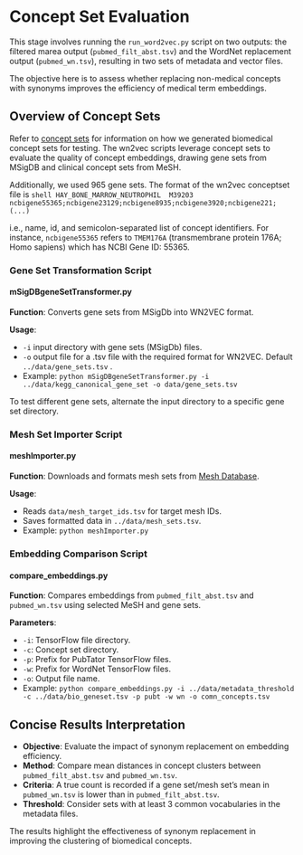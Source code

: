 # Concept Set Evaluation

This stage involves running the `run_word2vec.py` script on two outputs: the filtered marea output (`pubmed_filt_abst.tsv`) and the WordNet replacement output (`pubmed_wn.tsv`), resulting in two sets of metadata and vector files.

The objective here is to assess whether replacing non-medical concepts with synonyms improves the efficiency of medical term embeddings.


## Overview of Concept Sets

Refer to [concept sets](concept_sets.md) for information on how we generated biomedical concept sets for testing. The wn2vec scripts leverage concept sets to evaluate the quality of concept embeddings, drawing gene sets from MSigDB and clinical concept sets from MeSH.

Additionally, we used 965 gene sets. The format of the wn2vec conceptset file is
    ```shell
    HAY_BONE_MARROW_NEUTROPHIL	M39203	ncbigene55365;ncbigene23129;ncbigene8935;ncbigene3920;ncbigene221; (...)
    ```

i.e., name, id, and semicolon-separated list of concept identifiers. 
For instance,  `ncbigene55365` refers to `TMEM176A` (transmembrane protein 176A; Homo sapiens) which has NCBI Gene ID: 55365.


### Gene Set Transformation Script

#### mSigDBgeneSetTransformer.py

**Function**: Converts gene sets from MSigDb into WN2VEC format.

**Usage**:

  - `-i` input directory with gene sets (MSigDb) files.
  - `-o`  output file for a .tsv file with the required format for WN2VEC. Default `../data/gene_sets.tsv` .
  - Example: `python mSigDBgeneSetTransformer.py -i ../data/kegg_canonical_gene_set -o data/gene_sets.tsv`

To test different gene sets, alternate the input directory to a specific gene set directory.


### Mesh Set Importer Script

#### meshImporter.py

**Function**: Downloads and formats mesh sets from <a href="https://meshb.nlm.nih.gov/" target="_blank">Mesh Database</a>.

**Usage**:

  - Reads `data/mesh_target_ids.tsv` for target mesh IDs.
  - Saves formatted data in `../data/mesh_sets.tsv`.
  - Example: `python meshImporter.py`

### Embedding Comparison Script

#### compare_embeddings.py
**Function**: Compares embeddings from `pubmed_filt_abst.tsv` and `pubmed_wn.tsv` using selected MeSH and gene sets.

**Parameters**:

  - `-i`: TensorFlow file directory.
  - `-c`: Concept set directory.
  - `-p`: Prefix for PubTator TensorFlow files.
  - `-w`: Prefix for WordNet TensorFlow files.
  - `-o`: Output file name.
  - Example: `python compare_embeddings.py -i ../data/metadata_threshold -c ../data/bio_geneset.tsv -p pubt -w wn -o comn_concepts.tsv`

## Concise Results Interpretation

- **Objective**: Evaluate the impact of synonym replacement on embedding efficiency.
- **Method**: Compare mean distances in concept clusters between `pubmed_filt_abst.tsv` and `pubmed_wn.tsv`.
- **Criteria**: A true count is recorded if a gene set/mesh set’s mean in `pubmed_wn.tsv` is lower than in `pubmed_filt_abst.tsv`.
- **Threshold**: Consider sets with at least 3 common vocabularies in the metadata files.

The results highlight the effectiveness of synonym replacement in improving the clustering of biomedical concepts.



